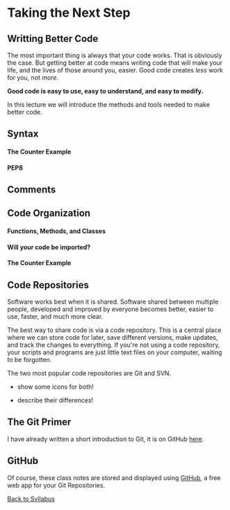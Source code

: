 # Taking the Next Step

## Writting Better Code

The most important thing is always that your code works. That is obviously the case. But getting better at code means writing code that will make your life, and the lives of those around you, easier. Good code creates *less* work for you, not *more*.

**Good code is easy to use, easy to understand, and easy to modify.**

In this lecture we will introduce the methods and tools needed to make better code.

## Syntax

#### The Counter Example

#### PEP8

## Comments

## Code Organization

#### Functions, Methods, and Classes

#### Will your code be imported?

#### The Counter Example

## Code Repositories

Software works best when it is shared. Software shared between multiple people, developed and improved by everyone becomes better, easier to use, faster, and much more clear.

The best way to share code is via a code repository. This is a central place where we can store code for later, save different versions, make updates, and track the changes to everything. If you're not using a code repository, your scripts and programs are just little text files on your computer, waiting to be forgotten.

The two most popular code repositories are Git and SVN.

 * show some icons for both!

 * describe their differences!

## The Git Primer

I have already written a short introduction to Git, it is on GitHub [here](https://gist.github.com/theJollySin/7a2ee80c05d073996d16).

## GitHub

Of course, these class notes are stored and displayed using [GitHub](https://help.github.com/articles/set-up-git/), a free web app for your Git Repositories.

[Back to Syllabus](../../README.md)
